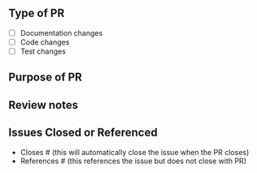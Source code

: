 ## Type of PR

- [ ] Documentation changes
- [ ] Code changes
- [ ] Test changes

## Purpose of PR

## Review notes

## Issues Closed or Referenced

- Closes #<issue number> (this will automatically close the issue when the PR closes)
- References #<issue number> (this references the issue but does not close with PR)
